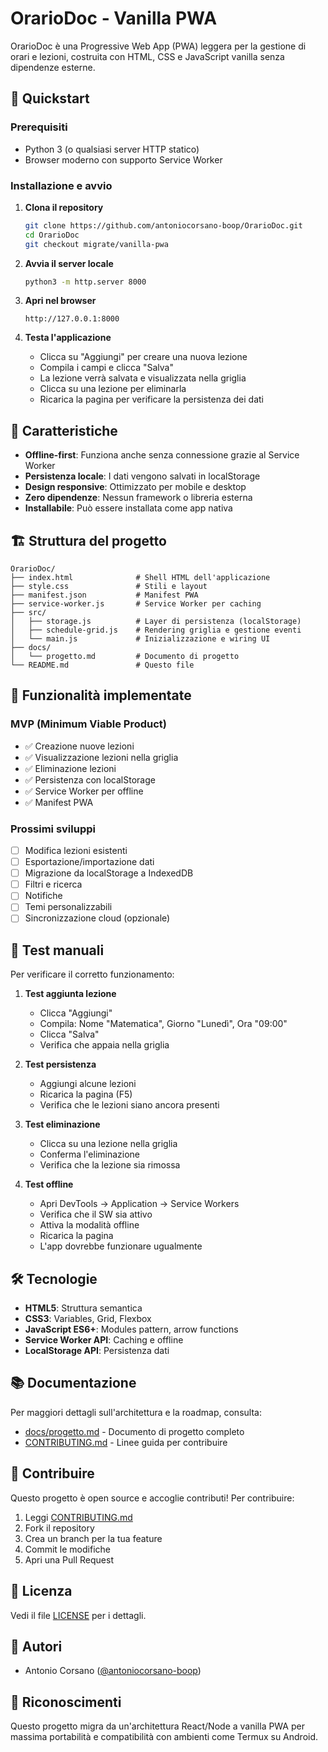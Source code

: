 # OrarioDoc - Vanilla PWA

OrarioDoc è una Progressive Web App (PWA) leggera per la gestione di orari e lezioni, costruita con HTML, CSS e JavaScript vanilla senza dipendenze esterne.

## 🚀 Quickstart

### Prerequisiti
- Python 3 (o qualsiasi server HTTP statico)
- Browser moderno con supporto Service Worker

### Installazione e avvio

1. **Clona il repository**
   ```bash
   git clone https://github.com/antoniocorsano-boop/OrarioDoc.git
   cd OrarioDoc
   git checkout migrate/vanilla-pwa
   ```

2. **Avvia il server locale**
   ```bash
   python3 -m http.server 8000
   ```

3. **Apri nel browser**
   ```
   http://127.0.0.1:8000
   ```

4. **Testa l'applicazione**
   - Clicca su "Aggiungi" per creare una nuova lezione
   - Compila i campi e clicca "Salva"
   - La lezione verrà salvata e visualizzata nella griglia
   - Clicca su una lezione per eliminarla
   - Ricarica la pagina per verificare la persistenza dei dati

## 📱 Caratteristiche

- **Offline-first**: Funziona anche senza connessione grazie al Service Worker
- **Persistenza locale**: I dati vengono salvati in localStorage
- **Design responsive**: Ottimizzato per mobile e desktop
- **Zero dipendenze**: Nessun framework o libreria esterna
- **Installabile**: Può essere installata come app nativa

## 🏗️ Struttura del progetto

```
OrarioDoc/
├── index.html              # Shell HTML dell'applicazione
├── style.css               # Stili e layout
├── manifest.json           # Manifest PWA
├── service-worker.js       # Service Worker per caching
├── src/
│   ├── storage.js          # Layer di persistenza (localStorage)
│   ├── schedule-grid.js    # Rendering griglia e gestione eventi
│   └── main.js             # Inizializzazione e wiring UI
├── docs/
│   └── progetto.md         # Documento di progetto
└── README.md               # Questo file
```

## 🎯 Funzionalità implementate

### MVP (Minimum Viable Product)
- ✅ Creazione nuove lezioni
- ✅ Visualizzazione lezioni nella griglia
- ✅ Eliminazione lezioni
- ✅ Persistenza con localStorage
- ✅ Service Worker per offline
- ✅ Manifest PWA

### Prossimi sviluppi
- [ ] Modifica lezioni esistenti
- [ ] Esportazione/importazione dati
- [ ] Migrazione da localStorage a IndexedDB
- [ ] Filtri e ricerca
- [ ] Notifiche
- [ ] Temi personalizzabili
- [ ] Sincronizzazione cloud (opzionale)

## 🧪 Test manuali

Per verificare il corretto funzionamento:

1. **Test aggiunta lezione**
   - Clicca "Aggiungi"
   - Compila: Nome "Matematica", Giorno "Lunedì", Ora "09:00"
   - Clicca "Salva"
   - Verifica che appaia nella griglia

2. **Test persistenza**
   - Aggiungi alcune lezioni
   - Ricarica la pagina (F5)
   - Verifica che le lezioni siano ancora presenti

3. **Test eliminazione**
   - Clicca su una lezione nella griglia
   - Conferma l'eliminazione
   - Verifica che la lezione sia rimossa

4. **Test offline**
   - Apri DevTools → Application → Service Workers
   - Verifica che il SW sia attivo
   - Attiva la modalità offline
   - Ricarica la pagina
   - L'app dovrebbe funzionare ugualmente

## 🛠️ Tecnologie

- **HTML5**: Struttura semantica
- **CSS3**: Variables, Grid, Flexbox
- **JavaScript ES6+**: Modules pattern, arrow functions
- **Service Worker API**: Caching e offline
- **LocalStorage API**: Persistenza dati

## 📚 Documentazione

Per maggiori dettagli sull'architettura e la roadmap, consulta:
- [docs/progetto.md](docs/progetto.md) - Documento di progetto completo
- [CONTRIBUTING.md](CONTRIBUTING.md) - Linee guida per contribuire

## 🤝 Contribuire

Questo progetto è open source e accoglie contributi! Per contribuire:

1. Leggi [CONTRIBUTING.md](CONTRIBUTING.md)
2. Fork il repository
3. Crea un branch per la tua feature
4. Commit le modifiche
5. Apri una Pull Request

## 📄 Licenza

Vedi il file [LICENSE](LICENSE) per i dettagli.

## 👥 Autori

- Antonio Corsano ([@antoniocorsano-boop](https://github.com/antoniocorsano-boop))

## 🙏 Riconoscimenti

Questo progetto migra da un'architettura React/Node a vanilla PWA per massima portabilità e compatibilità con ambienti come Termux su Android.
